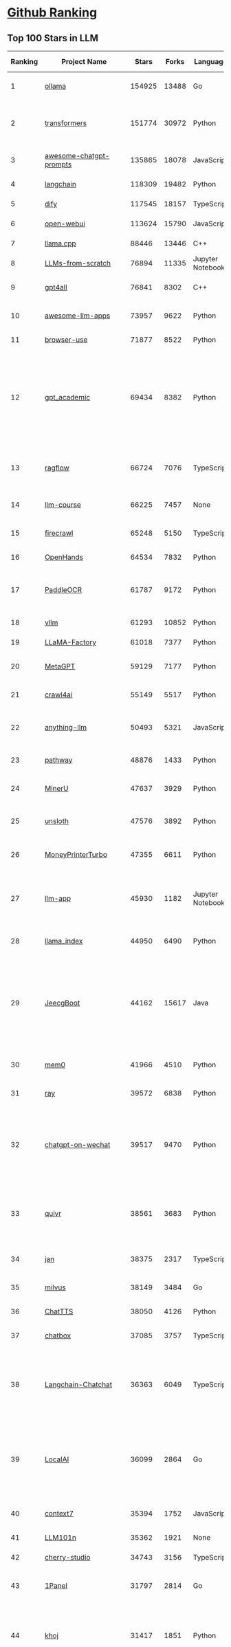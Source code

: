 [Github Ranking](../README.md)
==========

## Top 100 Stars in LLM

| Ranking | Project Name | Stars | Forks | Language | Open Issues | Description | Last Commit |
| ------- | ------------ | ----- | ----- | -------- | ----------- | ----------- | ----------- |
| 1 | [ollama](https://github.com/ollama/ollama) | 154925 | 13488 | Go | 1832 | Get up and running with OpenAI gpt-oss, DeepSeek-R1, Gemma 3 and other models. | 2025-10-29T03:47:33Z |
| 2 | [transformers](https://github.com/huggingface/transformers) | 151774 | 30972 | Python | 1093 | 🤗 Transformers: the model-definition framework for state-of-the-art machine learning models in text, vision, audio, and multimodal models, for both inference and training.  | 2025-10-28T18:24:29Z |
| 3 | [awesome-chatgpt-prompts](https://github.com/f/awesome-chatgpt-prompts) | 135865 | 18078 | JavaScript | 0 | This repo includes ChatGPT prompt curation to use ChatGPT and other LLM tools better. | 2025-10-14T17:23:13Z |
| 4 | [langchain](https://github.com/langchain-ai/langchain) | 118309 | 19482 | Python | 171 | 🦜🔗 Build context-aware reasoning applications | 2025-10-29T03:29:21Z |
| 5 | [dify](https://github.com/langgenius/dify) | 117545 | 18157 | TypeScript | 460 | Production-ready platform for agentic workflow development. | 2025-10-29T03:06:28Z |
| 6 | [open-webui](https://github.com/open-webui/open-webui) | 113624 | 15790 | JavaScript | 220 | User-friendly AI Interface (Supports Ollama, OpenAI API, ...) | 2025-10-29T00:31:39Z |
| 7 | [llama.cpp](https://github.com/ggml-org/llama.cpp) | 88446 | 13446 | C++ | 278 | LLM inference in C/C++ | 2025-10-28T21:56:44Z |
| 8 | [LLMs-from-scratch](https://github.com/rasbt/LLMs-from-scratch) | 76894 | 11335 | Jupyter Notebook | 3 | Implement a ChatGPT-like LLM in PyTorch from scratch, step by step | 2025-10-29T01:36:22Z |
| 9 | [gpt4all](https://github.com/nomic-ai/gpt4all) | 76841 | 8302 | C++ | 706 | GPT4All: Run Local LLMs on Any Device. Open-source and available for commercial use. | 2025-05-27T20:05:19Z |
| 10 | [awesome-llm-apps](https://github.com/Shubhamsaboo/awesome-llm-apps) | 73957 | 9622 | Python | 4 | Collection of awesome LLM apps with AI Agents and RAG using OpenAI, Anthropic, Gemini and opensource models. | 2025-10-19T17:51:53Z |
| 11 | [browser-use](https://github.com/browser-use/browser-use) | 71877 | 8522 | Python | 136 | 🌐 Make websites accessible for AI agents. Automate tasks online with ease. | 2025-10-29T02:20:11Z |
| 12 | [gpt_academic](https://github.com/binary-husky/gpt_academic) | 69434 | 8382 | Python | 269 | 为GPT/GLM等LLM大语言模型提供实用化交互接口，特别优化论文阅读/润色/写作体验，模块化设计，支持自定义快捷按钮&函数插件，支持Python和C++等项目剖析&自译解功能，PDF/LaTex论文翻译&总结功能，支持并行问询多种LLM模型，支持chatglm3等本地模型。接入通义千问, deepseekcoder, 讯飞星火, 文心一言, llama2, rwkv, claude2, moss等。 | 2025-09-20T13:41:26Z |
| 13 | [ragflow](https://github.com/infiniflow/ragflow) | 66724 | 7076 | TypeScript | 2948 | RAGFlow is a leading open-source Retrieval-Augmented Generation (RAG) engine that fuses cutting-edge RAG with Agent capabilities to create a superior context layer for LLMs | 2025-10-29T02:48:34Z |
| 14 | [llm-course](https://github.com/mlabonne/llm-course) | 66225 | 7457 | None | 62 | Course to get into Large Language Models (LLMs) with roadmaps and Colab notebooks. | 2025-06-04T16:09:23Z |
| 15 | [firecrawl](https://github.com/firecrawl/firecrawl) | 65248 | 5150 | TypeScript | 28 | 🔥 The Web Data API for AI - Turn entire websites into LLM-ready markdown or structured data | 2025-10-29T00:33:59Z |
| 16 | [OpenHands](https://github.com/OpenHands/OpenHands) | 64534 | 7832 | Python | 243 | 🙌 OpenHands: Code Less, Make More | 2025-10-29T03:12:44Z |
| 17 | [PaddleOCR](https://github.com/PaddlePaddle/PaddleOCR) | 61787 | 9172 | Python | 173 | Turn any PDF or image document into structured data for your AI. A powerful, lightweight OCR toolkit that bridges the gap between images/PDFs and LLMs. Supports 100+ languages. | 2025-10-28T03:31:00Z |
| 18 | [vllm](https://github.com/vllm-project/vllm) | 61293 | 10852 | Python | 1866 | A high-throughput and memory-efficient inference and serving engine for LLMs | 2025-10-29T03:21:11Z |
| 19 | [LLaMA-Factory](https://github.com/hiyouga/LLaMA-Factory) | 61018 | 7377 | Python | 734 | Unified Efficient Fine-Tuning of 100+ LLMs & VLMs (ACL 2024) | 2025-10-27T13:23:32Z |
| 20 | [MetaGPT](https://github.com/FoundationAgents/MetaGPT) | 59129 | 7177 | Python | 8 | 🌟 The Multi-Agent Framework: First AI Software Company, Towards Natural Language Programming | 2025-10-04T05:57:57Z |
| 21 | [crawl4ai](https://github.com/unclecode/crawl4ai) | 55149 | 5517 | Python | 168 | 🚀🤖 Crawl4AI: Open-source LLM Friendly Web Crawler & Scraper. Don't be shy, join here: https://discord.gg/jP8KfhDhyN | 2025-10-28T09:09:11Z |
| 22 | [anything-llm](https://github.com/Mintplex-Labs/anything-llm) | 50493 | 5321 | JavaScript | 265 | The all-in-one Desktop & Docker AI application with built-in RAG, AI agents, No-code agent builder, MCP compatibility,  and more. | 2025-10-28T19:52:44Z |
| 23 | [pathway](https://github.com/pathwaycom/pathway) | 48876 | 1433 | Python | 39 | Python ETL framework for stream processing, real-time analytics, LLM pipelines, and RAG. | 2025-10-28T14:52:53Z |
| 24 | [MinerU](https://github.com/opendatalab/MinerU) | 47637 | 3929 | Python | 110 | Transforms complex documents like PDFs into LLM-ready markdown/JSON for your Agentic workflows. | 2025-10-28T13:41:00Z |
| 25 | [unsloth](https://github.com/unslothai/unsloth) | 47576 | 3892 | Python | 772 | Fine-tuning & Reinforcement Learning for LLMs. 🦥 Train OpenAI gpt-oss, DeepSeek-R1, Qwen3, Gemma 3, TTS 2x faster with 70% less VRAM. | 2025-10-28T12:39:10Z |
| 26 | [MoneyPrinterTurbo](https://github.com/harry0703/MoneyPrinterTurbo) | 47355 | 6611 | Python | 200 | 利用AI大模型，一键生成高清短视频 Generate short videos with one click using AI LLM. | 2025-06-11T06:34:54Z |
| 27 | [llm-app](https://github.com/pathwaycom/llm-app) | 45930 | 1182 | Jupyter Notebook | 4 | Ready-to-run cloud templates for RAG, AI pipelines, and enterprise search with live data. 🐳Docker-friendly.⚡Always in sync with Sharepoint, Google Drive, S3, Kafka, PostgreSQL, real-time data APIs, and more. | 2025-10-23T15:24:08Z |
| 28 | [llama_index](https://github.com/run-llama/llama_index) | 44950 | 6490 | Python | 222 | LlamaIndex is the leading framework for building LLM-powered agents over your data. | 2025-10-28T23:46:52Z |
| 29 | [JeecgBoot](https://github.com/jeecgboot/JeecgBoot) | 44162 | 15617 | Java | 34 | 🔥AI低代码平台，助力企业快速实现低代码开发和构建AI应用！前后端分离架构 SpringBoot3，SpringCloud、MybatisPlus，Ant Design&Vue3、TS+vite！强大代码生成器实现前后端一键生成，无需手写代码! 引领AI低代码开发模式：AI生成→在线编码→代码生成→手工合并，解决Java项目80%重复工作，提升效率，节省成本，兼顾灵活性~ | 2025-10-28T15:01:39Z |
| 30 | [mem0](https://github.com/mem0ai/mem0) | 41966 | 4510 | Python | 297 | Universal memory layer for AI Agents; Announcing OpenMemory MCP - local and secure memory management. | 2025-10-28T16:32:40Z |
| 31 | [ray](https://github.com/ray-project/ray) | 39572 | 6838 | Python | 2827 | Ray is an AI compute engine. Ray consists of a core distributed runtime and a set of AI Libraries for accelerating ML workloads. | 2025-10-29T02:33:47Z |
| 32 | [chatgpt-on-wechat](https://github.com/zhayujie/chatgpt-on-wechat) | 39517 | 9470 | Python | 308 | 基于大模型搭建的聊天机器人，同时支持 微信公众号、企业微信应用、飞书、钉钉 等接入，可选择ChatGPT/Claude/DeepSeek/文心一言/讯飞星火/通义千问/ Gemini/GLM-4/Kimi/LinkAI，能处理文本、语音和图片，访问操作系统和互联网，支持基于自有知识库进行定制企业智能客服。 | 2025-10-22T10:32:10Z |
| 33 | [quivr](https://github.com/QuivrHQ/quivr) | 38561 | 3683 | Python | 2 | Opiniated RAG for integrating GenAI in your apps 🧠   Focus on your product rather than the RAG. Easy integration in existing products with customisation!  Any LLM: GPT4, Groq, Llama. Any Vectorstore: PGVector, Faiss. Any Files. Anyway you want.  | 2025-07-09T12:55:23Z |
| 34 | [jan](https://github.com/janhq/jan) | 38375 | 2317 | TypeScript | 142 | Jan is an open source alternative to ChatGPT that runs 100% offline on your computer. | 2025-10-29T02:32:18Z |
| 35 | [milvus](https://github.com/milvus-io/milvus) | 38149 | 3484 | Go | 707 | Milvus is a high-performance, cloud-native vector database built for scalable vector ANN search | 2025-10-29T03:22:12Z |
| 36 | [ChatTTS](https://github.com/2noise/ChatTTS) | 38050 | 4126 | Python | 63 | A generative speech model for daily dialogue. | 2025-07-06T15:11:14Z |
| 37 | [chatbox](https://github.com/chatboxai/chatbox) | 37085 | 3757 | TypeScript | 900 | User-friendly Desktop Client App for AI Models/LLMs (GPT, Claude, Gemini, Ollama...) | 2025-10-22T15:26:34Z |
| 38 | [Langchain-Chatchat](https://github.com/chatchat-space/Langchain-Chatchat) | 36363 | 6049 | TypeScript | 24 | Langchain-Chatchat（原Langchain-ChatGLM）基于 Langchain 与 ChatGLM, Qwen 与 Llama 等语言模型的 RAG 与 Agent 应用 \| Langchain-Chatchat (formerly langchain-ChatGLM), local knowledge based LLM (like ChatGLM, Qwen and Llama) RAG and Agent app with langchain  | 2025-09-29T06:47:27Z |
| 39 | [LocalAI](https://github.com/mudler/LocalAI) | 36099 | 2864 | Go | 259 | :robot: The free, Open Source alternative to OpenAI, Claude and others. Self-hosted and local-first. Drop-in replacement for OpenAI,  running on consumer-grade hardware. No GPU required. Runs gguf, transformers, diffusers and many more. Features: Generate Text, Audio, Video, Images, Voice Cloning, Distributed, P2P and decentralized inference | 2025-10-28T21:12:05Z |
| 40 | [context7](https://github.com/upstash/context7) | 35394 | 1752 | JavaScript | 84 | Context7 MCP Server -- Up-to-date code documentation for LLMs and AI code editors | 2025-10-28T12:33:07Z |
| 41 | [LLM101n](https://github.com/karpathy/LLM101n) | 35362 | 1921 | None | 0 | LLM101n: Let's build a Storyteller | 2024-08-01T01:20:33Z |
| 42 | [cherry-studio](https://github.com/CherryHQ/cherry-studio) | 34743 | 3156 | TypeScript | 404 | 🍒 Cherry Studio is a desktop client that supports for multiple LLM providers. | 2025-10-29T03:30:20Z |
| 43 | [1Panel](https://github.com/1Panel-dev/1Panel) | 31797 | 2814 | Go | 481 | 🔥 1Panel provides an intuitive web interface and MCP Server to manage websites, files, containers, databases, and LLMs on a Linux server. | 2025-10-29T03:09:37Z |
| 44 | [khoj](https://github.com/khoj-ai/khoj) | 31417 | 1851 | Python | 75 | Your AI second brain. Self-hostable. Get answers from the web or your docs. Build custom agents, schedule automations, do deep research. Turn any online or local LLM into your personal, autonomous AI (gpt, claude, gemini, llama, qwen, mistral). Get started - free. | 2025-09-16T09:17:58Z |
| 45 | [litellm](https://github.com/BerriAI/litellm) | 30431 | 4521 | Python | 1032 | Python SDK, Proxy Server (LLM Gateway) to call 100+ LLM APIs in OpenAI format - [Bedrock, Azure, OpenAI, VertexAI, Cohere, Anthropic, Sagemaker, HuggingFace, Replicate, Groq] | 2025-10-29T02:42:25Z |
| 46 | [Mr.-Ranedeer-AI-Tutor](https://github.com/JushBJJ/Mr.-Ranedeer-AI-Tutor) | 29659 | 3376 | None | 14 | A GPT-4 AI Tutor Prompt for customizable personalized learning experiences. | 2025-09-30T08:08:00Z |
| 47 | [continue](https://github.com/continuedev/continue) | 29540 | 3696 | TypeScript | 644 | ⏩ Ship faster with Continuous AI. Build and run custom agents across your IDE, terminal, and CI | 2025-10-29T00:38:45Z |
| 48 | [graphrag](https://github.com/microsoft/graphrag) | 28882 | 3021 | Python | 91 | A modular graph-based Retrieval-Augmented Generation (RAG) system | 2025-10-27T21:10:57Z |
| 49 | [llm.c](https://github.com/karpathy/llm.c) | 27981 | 3251 | Cuda | 89 | LLM training in simple, raw C/CUDA | 2025-06-26T17:03:40Z |
| 50 | [one-api](https://github.com/songquanpeng/one-api) | 27757 | 5486 | JavaScript | 883 | LLM API 管理 & 分发系统，支持 OpenAI、Azure、Anthropic Claude、Google Gemini、DeepSeek、字节豆包、ChatGLM、文心一言、讯飞星火、通义千问、360 智脑、腾讯混元等主流模型，统一 API 适配，可用于 key 管理与二次分发。单可执行文件，提供 Docker 镜像，一键部署，开箱即用。LLM API management & key redistribution system, unifying multiple providers under a single API. Single binary, Docker-ready, with an English UI. | 2025-07-18T18:11:50Z |
| 51 | [ChatDev](https://github.com/OpenBMB/ChatDev) | 27644 | 3471 | Python | 25 | Create Customized Software using Natural Language Idea (through LLM-powered Multi-Agent Collaboration) | 2025-09-23T12:40:26Z |
| 52 | [storm](https://github.com/stanford-oval/storm) | 27557 | 2498 | Python | 57 | An LLM-powered knowledge curation system that researches a topic and generates a full-length report with citations. | 2025-09-30T18:07:21Z |
| 53 | [void](https://github.com/voideditor/void) | 27358 | 2098 | TypeScript | 260 | None | 2025-08-07T00:07:32Z |
| 54 | [semantic-kernel](https://github.com/microsoft/semantic-kernel) | 26549 | 4319 | C# | 498 | Integrate cutting-edge LLM technology quickly and easily into your apps | 2025-10-29T01:58:16Z |
| 55 | [FastGPT](https://github.com/labring/FastGPT) | 26139 | 6718 | TypeScript | 614 | FastGPT is a knowledge-based platform built on the LLMs, offers a comprehensive suite of out-of-the-box capabilities such as data processing, RAG retrieval, and visual AI workflow orchestration, letting you easily develop and deploy complex question-answering systems without the need for extensive setup or configuration. | 2025-10-29T02:40:40Z |
| 56 | [composio](https://github.com/ComposioHQ/composio) | 25846 | 4363 | TypeScript | 29 | Composio equips your AI agents & LLMs with 100+ high-quality integrations via function calling | 2025-10-28T16:59:25Z |
| 57 | [self-llm](https://github.com/datawhalechina/self-llm) | 25503 | 2565 | Jupyter Notebook | 147 | 《开源大模型食用指南》针对中国宝宝量身打造的基于Linux环境快速微调（全参数/Lora）、部署国内外开源大模型（LLM）/多模态大模型（MLLM）教程 | 2025-10-26T09:41:48Z |
| 58 | [Awesome-LLM](https://github.com/Hannibal046/Awesome-LLM) | 25397 | 2156 | None | 8 | Awesome-LLM: a curated list of Large Language Model | 2025-07-31T02:38:24Z |
| 59 | [CopilotKit](https://github.com/CopilotKit/CopilotKit) | 24661 | 3301 | TypeScript | 320 | React UI + elegant infrastructure for AI Copilots, AI chatbots, and in-app AI agents. The Agentic last-mile 🪁 | 2025-10-29T03:38:50Z |
| 60 | [JARVIS](https://github.com/microsoft/JARVIS) | 24421 | 2052 | Python | 205 | JARVIS, a system to connect LLMs with ML community. Paper: https://arxiv.org/pdf/2303.17580.pdf | 2025-07-29T13:44:13Z |
| 61 | [BitNet](https://github.com/microsoft/BitNet) | 24312 | 1880 | Python | 129 | Official inference framework for 1-bit LLMs | 2025-06-03T06:14:20Z |
| 62 | [chroma](https://github.com/chroma-core/chroma) | 24118 | 1893 | Rust | 247 | Open-source search and retrieval database for AI applications. | 2025-10-29T02:44:17Z |
| 63 | [gpt-researcher](https://github.com/assafelovic/gpt-researcher) | 23969 | 3166 | Python | 129 | An LLM agent that conducts deep research (local and web) on any given topic and generates a long report with citations. | 2025-10-25T06:46:09Z |
| 64 | [TradingAgents](https://github.com/TauricResearch/TradingAgents) | 23826 | 4400 | Python | 131 | TradingAgents: Multi-Agents LLM Financial Trading Framework | 2025-10-09T07:34:10Z |
| 65 | [gitleaks](https://github.com/gitleaks/gitleaks) | 23752 | 1817 | Go | 221 | Find secrets with Gitleaks 🔑 | 2025-10-24T17:30:33Z |
| 66 | [llamafile](https://github.com/Mozilla-Ocho/llamafile) | 23247 | 1230 | C++ | 172 | Distribute and run LLMs with a single file. | 2025-06-30T19:03:06Z |
| 67 | [system_prompts_leaks](https://github.com/asgeirtj/system_prompts_leaks) | 23193 | 3543 | JavaScript | 0 | Collection of extracted System Prompts from popular chatbots like ChatGPT, Claude & Gemini | 2025-10-28T02:54:04Z |
| 68 | [haystack](https://github.com/deepset-ai/haystack) | 23189 | 2455 | MDX | 113 | AI orchestration framework to build customizable, production-ready LLM applications. Connect components (models, vector DBs, file converters) to pipelines or agents that can interact with your data. With advanced retrieval methods, it's best suited for building RAG, question answering, semantic search or conversational agent chatbots. | 2025-10-28T12:41:58Z |
| 69 | [mlflow](https://github.com/mlflow/mlflow) | 22702 | 4932 | Python | 1550 | The open source developer platform to build AI/LLM applications and models with confidence. Enhance your AI applications with end-to-end tracking, observability, and evaluations, all in one integrated platform. | 2025-10-29T01:29:38Z |
| 70 | [RAG_Techniques](https://github.com/NirDiamant/RAG_Techniques) | 22613 | 2556 | Jupyter Notebook | 7 | This repository showcases various advanced techniques for Retrieval-Augmented Generation (RAG) systems. RAG systems combine information retrieval with generative models to provide accurate and contextually rich responses. | 2025-10-08T16:38:05Z |
| 71 | [pandas-ai](https://github.com/sinaptik-ai/pandas-ai) | 22447 | 2195 | Python | 11 | Chat with your database or your datalake (SQL, CSV, parquet). PandasAI makes data analysis conversational using LLMs and RAG. | 2025-10-28T10:02:13Z |
| 72 | [agenticSeek](https://github.com/Fosowl/agenticSeek) | 22268 | 2379 | Python | 28 | Fully Local Manus AI. No APIs, No $200 monthly bills. Enjoy an autonomous agent that thinks, browses the web, and code for the sole cost of electricity. 🔔 Official updates only via twitter @Martin993886460 (Beware of fake account) | 2025-09-14T18:15:49Z |
| 73 | [LightRAG](https://github.com/HKUDS/LightRAG) | 22200 | 3328 | Python | 162 | [EMNLP2025] "LightRAG: Simple and Fast Retrieval-Augmented Generation" | 2025-10-29T01:50:10Z |
| 74 | [llm-cookbook](https://github.com/datawhalechina/llm-cookbook) | 21949 | 2625 | Jupyter Notebook | 3 | 面向开发者的 LLM 入门教程，吴恩达大模型系列课程中文版 | 2025-06-12T14:48:07Z |
| 75 | [unilm](https://github.com/microsoft/unilm) | 21791 | 2663 | Python | 637 | Large-scale Self-supervised Pre-training Across Tasks, Languages, and Modalities | 2025-07-03T09:28:33Z |
| 76 | [Scrapegraph-ai](https://github.com/ScrapeGraphAI/Scrapegraph-ai) | 21658 | 1873 | Python | 15 | Python scraper based on AI | 2025-10-24T02:13:04Z |
| 77 | [llm-action](https://github.com/liguodongiot/llm-action) | 21560 | 2526 | HTML | 16 | 本项目旨在分享大模型相关技术原理以及实战经验（大模型工程化、大模型应用落地） | 2025-10-19T14:55:52Z |
| 78 | [Awesome-Chinese-LLM](https://github.com/HqWu-HITCS/Awesome-Chinese-LLM) | 21551 | 2048 | None | 5 | 整理开源的中文大语言模型，以规模较小、可私有化部署、训练成本较低的模型为主，包括底座模型，垂直领域微调及应用，数据集与教程等。 | 2025-05-19T06:11:57Z |
| 79 | [mlc-llm](https://github.com/mlc-ai/mlc-llm) | 21532 | 1847 | Python | 299 | Universal LLM Deployment Engine with ML Compilation | 2025-10-28T16:51:14Z |
| 80 | [vanna](https://github.com/vanna-ai/vanna) | 21239 | 1977 | Python | 209 | 🤖 Chat with your SQL database 📊. Accurate Text-to-SQL Generation via LLMs using RAG 🔄. | 2025-10-29T00:21:25Z |
| 81 | [goose](https://github.com/block/goose) | 20901 | 1904 | Rust | 192 | an open source, extensible AI agent that goes beyond code suggestions - install, execute, edit, and test with any LLM | 2025-10-29T01:59:02Z |
| 82 | [datasets](https://github.com/huggingface/datasets) | 20794 | 2997 | Python | 858 | 🤗 The largest hub of ready-to-use datasets for AI models with fast, easy-to-use and efficient data manipulation tools | 2025-10-28T17:35:54Z |
| 83 | [happy-llm](https://github.com/datawhalechina/happy-llm) | 20634 | 1806 | Jupyter Notebook | 21 | 📚 从零开始的大语言模型原理与实践教程 | 2025-10-17T12:25:38Z |
| 84 | [architecture.of.internet-product](https://github.com/davideuler/architecture.of.internet-product) | 20563 | 4735 | HTML | 4 | 互联网公司技术架构，微信/淘宝/微博/腾讯/阿里/美团点评/百度/OpenAI/Google/Facebook/Amazon/eBay的架构，欢迎PR补充 | 2024-02-17T12:02:24Z |
| 85 | [crawlee](https://github.com/apify/crawlee) | 20317 | 1056 | TypeScript | 172 | Crawlee—A web scraping and browser automation library for Node.js to build reliable crawlers. In JavaScript and TypeScript. Extract data for AI, LLMs, RAG, or GPTs. Download HTML, PDF, JPG, PNG, and other files from websites. Works with Puppeteer, Playwright, Cheerio, JSDOM, and raw HTTP. Both headful and headless mode. With proxy rotation. | 2025-10-29T01:30:45Z |
| 86 | [repomix](https://github.com/yamadashy/repomix) | 19951 | 911 | TypeScript | 111 | 📦 Repomix is a powerful tool that packs your entire repository into a single, AI-friendly file. Perfect for when you need to feed your codebase to Large Language Models (LLMs) or other AI tools like Claude, ChatGPT, DeepSeek, Perplexity, Gemini, Gemma, Llama, Grok, and more. | 2025-10-28T23:59:45Z |
| 87 | [peft](https://github.com/huggingface/peft) | 19931 | 2081 | Python | 21 | 🤗 PEFT: State-of-the-art Parameter-Efficient Fine-Tuning. | 2025-10-28T08:36:56Z |
| 88 | [Qwen](https://github.com/QwenLM/Qwen) | 19600 | 1630 | Python | 14 | The official repo of Qwen (通义千问) chat & pretrained large language model proposed by Alibaba Cloud. | 2025-09-30T10:18:02Z |
| 89 | [SillyTavern](https://github.com/SillyTavern/SillyTavern) | 19538 | 4144 | JavaScript | 310 | LLM Frontend for Power Users. | 2025-10-28T21:28:03Z |
| 90 | [sglang](https://github.com/sgl-project/sglang) | 19466 | 3194 | Python | 526 | SGLang is a fast serving framework for large language models and vision language models. | 2025-10-29T03:46:44Z |
| 91 | [ai-engineering-hub](https://github.com/patchy631/ai-engineering-hub) | 19268 | 3261 | Jupyter Notebook | 30 | In-depth tutorials on LLMs, RAGs and real-world AI agent applications. | 2025-10-26T17:58:43Z |
| 92 | [letta](https://github.com/letta-ai/letta) | 18962 | 1972 | Python | 30 | Letta is the platform for building stateful agents: open AI with advanced memory that can learn and self-improve over time. | 2025-10-24T22:29:49Z |
| 93 | [Chinese-LLaMA-Alpaca](https://github.com/ymcui/Chinese-LLaMA-Alpaca) | 18932 | 1877 | Python | 1 | 中文LLaMA&Alpaca大语言模型+本地CPU/GPU训练部署 (Chinese LLaMA & Alpaca LLMs) | 2025-07-15T00:53:02Z |
| 94 | [ai](https://github.com/vercel/ai) | 18911 | 3181 | TypeScript | 774 | The AI Toolkit for TypeScript. From the creators of Next.js, the AI SDK is a free open-source library for building AI-powered applications and agents  | 2025-10-29T03:23:21Z |
| 95 | [MaxKB](https://github.com/1Panel-dev/MaxKB) | 18780 | 2438 | Python | 85 | 🔥 MaxKB is an open-source platform for building enterprise-grade agents.  MaxKB 是强大易用的开源企业级智能体平台。 | 2025-10-29T03:29:43Z |
| 96 | [suna](https://github.com/kortix-ai/suna) | 18450 | 3149 | TypeScript | 190 | Kortix – build, manage and train AI Agents. Fully Open Source. | 2025-10-28T21:00:58Z |
| 97 | [opcode](https://github.com/winfunc/opcode) | 18448 | 1401 | TypeScript | 236 | A powerful GUI app and Toolkit for Claude Code - Create custom agents, manage interactive Claude Code sessions, run secure background agents, and more. | 2025-10-16T12:05:56Z |
| 98 | [llama-cookbook](https://github.com/meta-llama/llama-cookbook) | 17976 | 2635 | Jupyter Notebook | 18 | Welcome to the Llama Cookbook! This is your go to guide for Building with Llama: Getting started with Inference, Fine-Tuning, RAG. We also show you how to solve end to end problems using Llama model family and using them on various provider services   | 2025-10-27T16:33:17Z |
| 99 | [mastra](https://github.com/mastra-ai/mastra) | 17835 | 1233 | TypeScript | 286 | The TypeScript AI agent framework. ⚡ Assistants, RAG, observability. Supports any LLM: GPT-4, Claude, Gemini, Llama. | 2025-10-29T03:35:17Z |
| 100 | [deer-flow](https://github.com/bytedance/deer-flow) | 17752 | 2209 | Python | 190 | DeerFlow is a community-driven Deep Research framework, combining language models with tools like web search, crawling, and Python execution, while contributing back to the open-source community. | 2025-10-29T02:12:33Z |

